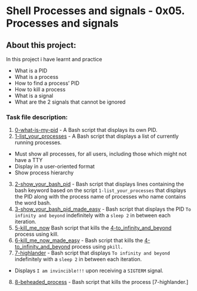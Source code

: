 # Shell Processes and signals -  0x05. Processes and signals

## About this project:

In this project i have learnt and practice

* What is a PID
* What is a process
* How to find a process’ PID
* How to kill a process
* What is a signal
* What are the 2 signals that cannot be ignored

### Task file description:

1. [0-what-is-my-pid](0-what-is-my-pid) - A Bash script that displays its own PID.
2. [1-list_your_processes](1-list_your_processes) - A  Bash script that displays a list of currently running processes.
  * Must show all processes, for all users, including those which might not have a TTY
  * Display in a user-oriented format
  * Show process hierarchy
3. [2-show_your_bash_pid](2-show_your_bash_pid) - Bash script that displays lines containing the bash keyword based on the script `1-list_your_processes` that displays the PID along with the process name of processes who name contains the word bash.
4. [3-show_your_bash_pid_made_easy](3-show_your_bash_pid_made_easy) - Bash script that displays the PID
`To infinity and beyond` indefinitely with a `sleep 2` in between each iteration.
5. [5-kill_me_now](5-kill_me_now) Bash script that kills the [4-to_infinity_and_beyond](4-to_infinity_and_beyond) process using kill.
6. [6-kill_me_now_made_easy](6-kill_me_now_made_easy) - Bash script that kills the [4-to_infinity_and_beyond](4-to_infinity_and_beyond) process using `pkill.`
7. [7-highlander](7-highlander) - Bash script that displays `To infinity and beyond` indefinitely with a `sleep 2`  in between each iteration.
  * Displays `I am invincible!!!` upon receiving a `SIGTERM` signal.
8. [8-beheaded_process](8-beheaded_process) - Bash script that kills the process [7-highlander.]

